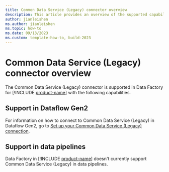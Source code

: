 ```yaml
---
title: Common Data Service (Legacy) connector overview
description: This article provides an overview of the supported capabilities of the Common Data Service (Legacy) connector.
author: jianleishen
ms.author: jianleishen
ms.topic: how-to
ms.date: 09/13/2023
ms.custom: template-how-to, build-2023
---
```


# Common Data Service (Legacy) connector overview

The Common Data Service (Legacy) connector is supported in Data Factory for [!INCLUDE [product-name](../includes/product-name.md)] with the following capabilities.

## Support in Dataflow Gen2

For information on how to connect to Common Data Service (Legacy) in Dataflow Gen2, go to [Set up your Common Data Service (Legacy) connection](connector-common-data-service-legacy.md).

## Support in data pipelines

Data Factory in [!INCLUDE [product-name](../includes/product-name.md)] doesn't currently support Common Data Service (Legacy) in data pipelines.
